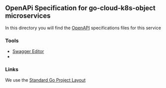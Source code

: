 ## OpenAPi Specification for go-cloud-k8s-object microservices

In this directory you will find the [OpenAPI](https://github.com/OAI/OpenAPI-Specification/blob/main/versions/3.0.0.md)
specifications files for this service

### Tools

+ [Swagger Editor](https://swagger.io/tools/swagger-editor/)
+ 


### Links

We use the [Standard Go Project Layout](https://github.com/golang-standards/project-layout)
